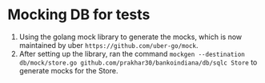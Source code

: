 # Mocking DB for tests
1. Using the golang mock library to generate the mocks, which is now maintained by uber `https://github.com/uber-go/mock`.
2. After setting up the library, ran the command `mockgen --destination db/mock/store.go github.com/prakhar30/bankoindiana/db/sqlc Store` to generate mocks for the Store.